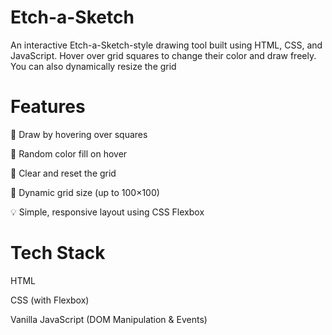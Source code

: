 # Etch-a-Sketch

An interactive Etch-a-Sketch-style drawing tool built using HTML, CSS, and JavaScript. Hover over grid squares to change their color and draw freely. You can also dynamically resize the grid

# Features
🎨 Draw by hovering over squares

🔀 Random color fill on hover

🧹 Clear and reset the grid

🔢 Dynamic grid size (up to 100×100)

💡 Simple, responsive layout using CSS Flexbox

# Tech Stack

HTML

CSS (with Flexbox)

Vanilla JavaScript (DOM Manipulation & Events)

